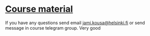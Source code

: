 # [Course material](https://docker-hy.github.io)

If you have any questions send email jami.kousa@helsinki.fi or send message in course telegram group.
Very good
